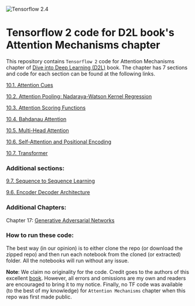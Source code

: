 ![Tensorflow 2.4](https://img.shields.io/badge/Tensorflow-2.4-success.svg)
# Tensorflow 2 code for D2L book's Attention Mechanisms chapter

This repository contains `Tensorflow 2` code for Attention Mechanisms chapter of [Dive into Deep Learning (D2L)](http://d2l.ai/) book. The chapter has 7 sections and code for each section can be found at the following links.

[10.1. Attention Cues](https://github.com/biswajitsahoo1111/D2L_Attention_Mechanisms_in_TF/blob/master/10_1_Visualization_of_attention.ipynb)

[10.2. Attention Pooling: Nadaraya-Watson Kernel Regression](https://github.com/biswajitsahoo1111/D2L_Attention_Mechanisms_in_TF/blob/master/10_2_Attention_based_regression.ipynb)

[10.3. Attention Scoring Functions](https://github.com/biswajitsahoo1111/D2L_Attention_Mechanisms_in_TF/blob/master/10_3_Attention_scoring_functions.ipynb)

[10.4. Bahdanau Attention](https://github.com/biswajitsahoo1111/D2L_Attention_Mechanisms_in_TF/blob/master/10_4_Bahdanau_attention.ipynb)

[10.5. Multi-Head Attention](https://github.com/biswajitsahoo1111/D2L_Attention_Mechanisms_in_TF/blob/master/10_5_Multi-head_attention.ipynb)

[10.6. Self-Attention and Positional Encoding](https://github.com/biswajitsahoo1111/D2L_Attention_Mechanisms_in_TF/blob/master/10_6_Self-attention_and_positional_encoding.ipynb)

[10.7. Transformer](https://github.com/biswajitsahoo1111/D2L_Attention_Mechanisms_in_TF/blob/master/10_7_Transformer.ipynb)

### Additional sections:

[9.7. Sequence to Sequence Learning](https://github.com/biswajitsahoo1111/D2L_Attention_Mechanisms_in_TF/blob/master/additional_sections/9_7_Sequence_to_Sequence_Learning.ipynb)

[9.6. Encoder Decoder Architecture](https://github.com/biswajitsahoo1111/D2L_Attention_Mechanisms_in_TF/blob/master/additional_sections/9_6_Encoder_Decoder_Architecture.ipynb)

### Additional Chapters:

Chapter 17: [Generative Adversarial Networks](https://github.com/biswajitsahoo1111/D2L_Generative_Adversarial_Networks_in_TF)

### How to run these code:

The best way (in our opinion) is to either clone the repo (or download the zipped repo) and then run each notebook from the cloned (or extracted) folder. All the notebooks will run without any issue.

**Note**: We claim no originality for the code. Credit goes to the authors of this excellent [book](http://d2l.ai/). However, all errors and omissions are my own and readers are encouraged to bring it to my notice. Finally, no TF code was available (to the best of my knowledge) for `Attention Mechanisms` chapter when this repo was first made public.
